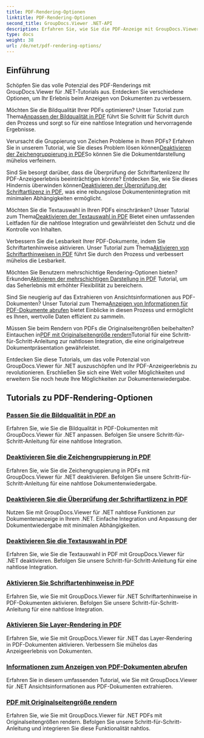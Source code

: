```yaml
---
title: PDF-Rendering-Optionen
linktitle: PDF-Rendering-Optionen
second_title: GroupDocs.Viewer .NET-API
description: Erfahren Sie, wie Sie die PDF-Anzeige mit GroupDocs.Viewer .NET-Tutorials optimieren. Entdecken Sie PDF-Rendering-Optionen wie das Anpassen der Bildqualität und das Deaktivieren der Textauswahl.
type: docs
weight: 38
url: /de/net/pdf-rendering-options/
---
```


## Einführung

Schöpfen Sie das volle Potenzial des PDF-Renderings mit GroupDocs.Viewer für .NET-Tutorials aus. Entdecken Sie verschiedene Optionen, um Ihr Erlebnis beim Anzeigen von Dokumenten zu verbessern.

 Möchten Sie die Bildqualität Ihrer PDFs optimieren? Unser Tutorial zum Thema[Anpassen der Bildqualität in PDF](./adjust-image-quality-pdf/) führt Sie Schritt für Schritt durch den Prozess und sorgt so für eine nahtlose Integration und hervorragende Ergebnisse.

 Verursacht die Gruppierung von Zeichen Probleme in Ihren PDFs? Erfahren Sie in unserem Tutorial, wie Sie dieses Problem lösen können[Deaktivieren der Zeichengruppierung in PDF](./disable-characters-grouping-pdf/)So können Sie die Dokumentdarstellung mühelos verfeinern.

 Sind Sie besorgt darüber, dass die Überprüfung der Schriftartenlizenz Ihr PDF-Anzeigeerlebnis beeinträchtigen könnte? Entdecken Sie, wie Sie dieses Hindernis überwinden können[Deaktivieren der Überprüfung der Schriftartlizenz in PDF](./disable-font-license-verifications-pdf/), was eine reibungslose Dokumentenintegration mit minimalen Abhängigkeiten ermöglicht.

Möchten Sie die Textauswahl in Ihren PDFs einschränken? Unser Tutorial zum Thema[Deaktivieren der Textauswahl in PDF](./disable-text-selection-pdf/) Bietet einen umfassenden Leitfaden für die nahtlose Integration und gewährleistet den Schutz und die Kontrolle von Inhalten.

 Verbessern Sie die Lesbarkeit Ihrer PDF-Dokumente, indem Sie Schriftartenhinweise aktivieren. Unser Tutorial zum Thema[Aktivieren von Schriftarthinweisen in PDF](./enable-font-hinting-pdf/) führt Sie durch den Prozess und verbessert mühelos die Lesbarkeit.

 Möchten Sie Benutzern mehrschichtige Rendering-Optionen bieten? Erkunden[Aktivieren der mehrschichtigen Darstellung in PDF](./enable-layered-rendering-pdf/) Tutorial, um das Seherlebnis mit erhöhter Flexibilität zu bereichern.

 Sind Sie neugierig auf das Extrahieren von Ansichtsinformationen aus PDF-Dokumenten? Unser Tutorial zum Thema[Anzeigen von Informationen für PDF-Dokumente abrufen](./get-view-info-pdf-document/) bietet Einblicke in diesen Prozess und ermöglicht es Ihnen, wertvolle Daten effizient zu sammeln.

 Müssen Sie beim Rendern von PDFs die Originalseitengrößen beibehalten? Eintauchen in[PDF mit Originalseitengröße rendern](./render-pdf-original-page-size/)Tutorial für eine Schritt-für-Schritt-Anleitung zur nahtlosen Integration, die eine originalgetreue Dokumentpräsentation gewährleistet.

Entdecken Sie diese Tutorials, um das volle Potenzial von GroupDocs.Viewer für .NET auszuschöpfen und Ihr PDF-Anzeigeerlebnis zu revolutionieren. Erschließen Sie sich eine Welt voller Möglichkeiten und erweitern Sie noch heute Ihre Möglichkeiten zur Dokumentenwiedergabe.
## Tutorials zu PDF-Rendering-Optionen
### [Passen Sie die Bildqualität in PDF an](./adjust-image-quality-pdf/)
Erfahren Sie, wie Sie die Bildqualität in PDF-Dokumenten mit GroupDocs.Viewer für .NET anpassen. Befolgen Sie unsere Schritt-für-Schritt-Anleitung für eine nahtlose Integration.
### [Deaktivieren Sie die Zeichengruppierung in PDF](./disable-characters-grouping-pdf/)
Erfahren Sie, wie Sie die Zeichengruppierung in PDFs mit GroupDocs.Viewer für .NET deaktivieren. Befolgen Sie unsere Schritt-für-Schritt-Anleitung für eine nahtlose Dokumentenwiedergabe.
### [Deaktivieren Sie die Überprüfung der Schriftartlizenz in PDF](./disable-font-license-verifications-pdf/)
Nutzen Sie mit GroupDocs.Viewer für .NET nahtlose Funktionen zur Dokumentenanzeige in Ihrem .NET. Einfache Integration und Anpassung der Dokumentwiedergabe mit minimalen Abhängigkeiten.
### [Deaktivieren Sie die Textauswahl in PDF](./disable-text-selection-pdf/)
Erfahren Sie, wie Sie die Textauswahl in PDF mit GroupDocs.Viewer für .NET deaktivieren. Befolgen Sie unsere Schritt-für-Schritt-Anleitung für eine nahtlose Integration.
### [Aktivieren Sie Schriftartenhinweise in PDF](./enable-font-hinting-pdf/)
Erfahren Sie, wie Sie mit GroupDocs.Viewer für .NET Schriftartenhinweise in PDF-Dokumenten aktivieren. Befolgen Sie unsere Schritt-für-Schritt-Anleitung für eine nahtlose Integration.
### [Aktivieren Sie Layer-Rendering in PDF](./enable-layered-rendering-pdf/)
Erfahren Sie, wie Sie mit GroupDocs.Viewer für .NET das Layer-Rendering in PDF-Dokumenten aktivieren. Verbessern Sie mühelos das Anzeigeerlebnis von Dokumenten.
### [Informationen zum Anzeigen von PDF-Dokumenten abrufen](./get-view-info-pdf-document/)
Erfahren Sie in diesem umfassenden Tutorial, wie Sie mit GroupDocs.Viewer für .NET Ansichtsinformationen aus PDF-Dokumenten extrahieren.
### [PDF mit Originalseitengröße rendern](./render-pdf-original-page-size/)
Erfahren Sie, wie Sie mit GroupDocs.Viewer für .NET PDFs mit Originalseitengrößen rendern. Befolgen Sie unsere Schritt-für-Schritt-Anleitung und integrieren Sie diese Funktionalität nahtlos.